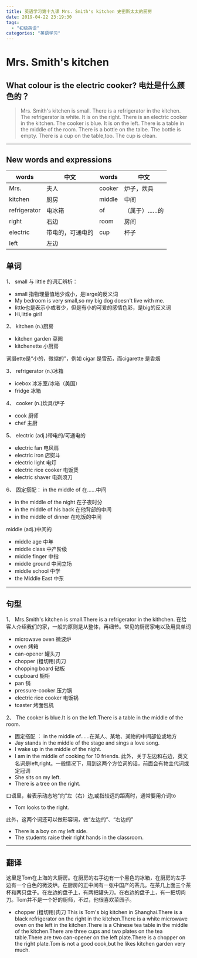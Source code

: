 ```yaml
---
title: 英语学习第十九课 Mrs. Smith's kitchen 史密斯太太的厨房
date: 2019-04-22 23:19:30
tags: 
  - "初级英语"
categories: "英语学习"
---
```

# Mrs. Smith's kitchen
## What colour is the electric cooker? 电灶是什么颜色的？

> Mrs. Smith's kitchen is small.
> There is a refrigerator in the kitchen.
> The refrigerator is white.
> It is on the right.
> There is an electric cooker in the kitchen.
> The cooker is blue.
> It is on the left.
> There is a table in the middle of the room.
> There is a bottle on the talbe.
> The bottle is empty.
> There is a cup on the table,too.
> The cup is clean.
---

## New words and expressions
words | 中文 | words | 中文
--- | --- | --- | ---
Mrs. | 夫人 | cooker | 炉子，炊具
kitchen | 厨房 | middle | 中间
refrigerator | 电冰箱 | of | （属于）……的
right | 右边 | room | 房间
electric | 带电的，可通电的 | cup | 杯子
left | 左边

## 单词
1、 small 与 little 的词汇辨析：
- small 指物理量值地少或小，是large的反义词
 - My bedroom is very small,so my big dog doesn't live with me.
- little也是表示小或者少，但是有小的可爱的感情色彩，是big的反义词
 - Hi,little girl!

2、 kitchen (n.)厨房
- kitchen garden 菜园
- kitchenette 小厨房

词缀ette是“小的，微缩的”，例如 cigar 是雪茄，而cigarette 是香烟

3、 refrigerator (n.)冰箱
- icebox 冰冻室/冰箱（美国）
- fridge 冰箱

4、 cooker (n.)炊具/炉子
- cook 厨师
- chef 主厨

5、 electric (adj.)带电的/可通电的
- electric fan 电风扇
- electric iron 店熨斗
- electric light 电灯
- electric rice cooker 电饭煲
- electric shaver 电剃须刀

6、 固定搭配： in the middle of 在……中间
- in the middle of the night 在子夜时分
- in the middle of his back 在他背部的中间
- in the middle of dinner 在吃饭的中间

middle (adj.)中间的
- middle age 中年
- middle class 中产阶级
- middle finger 中指
- middle ground 中间立场
- middle school 中学
- the Middle East 中东

---

## 句型
1、 Mrs.Smith's kitchen is small.There is a refrigerator in the kithchen.
在给客人介绍我们的家，一般的原则是从整体，再细节。常见的厨房家电以及用具单词
- microwave oven 微波炉
- oven 烤箱
- can-opener 罐头刀
- chopper (粗切用)肉刀
- chopping board 砧板
- cupboard 橱柜
- pan 锅
- pressure-cooker 压力锅
- electric rice cooker 电饭锅
- toaster 烤面包机

2、 The cooker is blue.It is on the left.There is a table in the middle of the room.
- 固定搭配 ： in the middle of……在某人、某地、某物的中间部位或地方
- Jay stands in the middle of the stage and sings a love song.
- I wake up in the middle of the night.
- I am in the middle of cooking for 10 friends.
此外，关于左边和右边，英文名词是left,right。一般情况下，用到这两个方位词的话，前面会有物主代词或定冠词
- She sits on my left.
- There is a tree on the right.

口语里，若表示动态地“向”左（右）边,或指较远的距离时，通常要用介词to
- Tom looks to the right.

此外，这两个词还可以做形容词，做“左边的”、“右边的”
- There is a boy on my left side.
- The students raise their right hands in the classroom.

---

## 翻译
 这里是Tom在上海的大厨房。在厨房的右手边有一个黑色的冰箱，在厨房的左手边有一个白色的微波炉。在厨房的正中间有一张中国产的茶几。在茶几上面三个茶杯和两只盘子。在左边的盘子上，有两把罐头刀。在右边的盘子上，有一把切肉刀。Tom并不是一个好的厨师，不过，他很喜欢菜园子。

- chopper (粗切用)肉刀
 This is Tom's big kitchen in Shanghai.There is a black refrigerator on the right in the kitchen.There is a white microwave oven on the left in the kitchen.There is a Chinese tea table in the middle of the kitchen.There are three cups and two plates on the tea table.There are two  can-opener on the left plate.There is a chopper on the right plate.Tom is not a good cook,but he likes kitchen garden very much.







